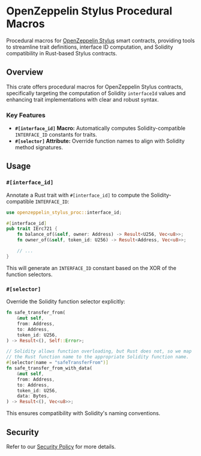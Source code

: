 # OpenZeppelin Stylus Procedural Macros

Procedural macros for [OpenZeppelin Stylus](../contracts) smart contracts, providing tools to streamline trait definitions, interface ID computation, and Solidity compatibility in Rust-based Stylus contracts.

## Overview

This crate offers procedural macros for OpenZeppelin Stylus contracts, specifically targeting the computation of Solidity `interfaceId` values and enhancing trait implementations with clear and robust syntax.

### Key Features

- **`#[interface_id]` Macro:** Automatically computes Solidity-compatible `INTERFACE_ID` constants for traits.
- **`#[selector]` Attribute:** Override function names to align with Solidity method signatures.

## Usage

### `#[interface_id]`

Annotate a Rust trait with `#[interface_id]` to compute the Solidity-compatible `INTERFACE_ID`:

```rust
use openzeppelin_stylus_proc::interface_id;

#[interface_id]
pub trait IErc721 {
    fn balance_of(&self, owner: Address) -> Result<U256, Vec<u8>>;
    fn owner_of(&self, token_id: U256) -> Result<Address, Vec<u8>>;

    // ...
}
```

This will generate an `INTERFACE_ID` constant based on the XOR of the function selectors.

### `#[selector]`

Override the Solidity function selector explicitly:

```rust
fn safe_transfer_from(
    &mut self,
    from: Address,
    to: Address,
    token_id: U256,
) -> Result<(), Self::Error>;

// Solidity allows function overloading, but Rust does not, so we map
// the Rust function name to the appropriate Solidity function name.
#[selector(name = "safeTransferFrom")]
fn safe_transfer_from_with_data(
    &mut self,
    from: Address,
    to: Address,
    token_id: U256,
    data: Bytes,
) -> Result<(), Vec<u8>>;
```

This ensures compatibility with Solidity's naming conventions.

## Security

Refer to our [Security Policy](../../SECURITY.md) for more details.
